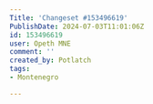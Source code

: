 ```yaml
---
Title: 'Changeset #153496619'
PublishDate: 2024-07-03T11:01:06Z
id: 153496619
user: Opeth MNE
comment: ''
created_by: Potlatch
tags:
- Montenegro

---
```

